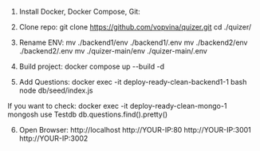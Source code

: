 1. Install Docker, Docker Compose, Git:

2. Clone repo:
git clone https://github.com/vopvina/quizer.git
cd ./quizer/

3. Rename ENV:
mv ./backend1/env ./backend1/.env
mv ./backend2/env ./backend2/.env
mv ./quizer-main/env ./quizer-main/.env

4. Build project:
docker compose up --build -d

5. Add Questions:
docker exec -it deploy-ready-clean-backend1-1 bash
node db/seed/index.js

If you want to check:
docker exec -it deploy-ready-clean-mongo-1 mongosh
use Testdb
db.questions.find().pretty()

6. Open Browser:
http://localhost
http://YOUR-IP:80
http://YOUR-IP:3001
http://YOUR-IP:3002
